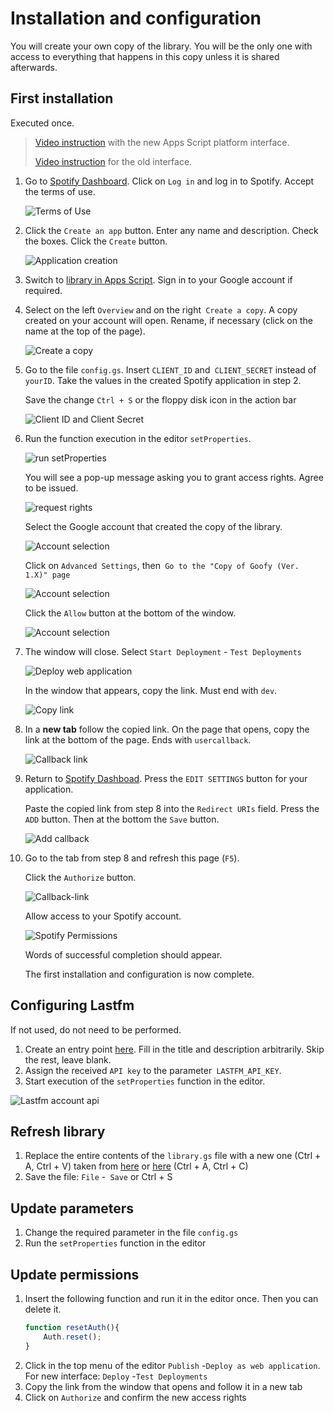# Installation and configuration

You will create your own copy of the library. You will be the only one with access to everything that happens in this copy unless it is shared afterwards. 

## First installation

Executed once. 
> [Video instruction](https://drive.google.com/file/d/1yhI8sfBVAyhn5RUUtOxKLiYSgdIF9Ts9/view) with the new Apps Script platform interface. 
> 
> [Video instruction](https://drive.google.com/file/d/13I_E9g5x_Gb-G-KANmzUxLgDv-bPkQsu/view) for the old interface.

1. Go to [Spotify Dashboard](https://developer.spotify.com/dashboard/). Click on `Log in` and log in to Spotify. Accept the terms of use.

   ![Terms of Use](/img/install-step-dashboard-term.png)

2. Click the `Create an app` button. Enter any name and description. Check the boxes. Click the `Create` button.

   ![Application creation](/img/install-step-create-app_eng.png)

3. Switch to [library in Apps Script](https://script.google.com/d/1DnC4H7yjqPV2unMZ_nmB-1bDSJT9wQUJ7Wq-ijF4Nc7Fl3qnbT0FkPSr/edit?usp=sharing). Sign in to your Google account if required.

4. Select on the left `Overview` and on the right` Create a copy`. A copy created on your account will open. Rename, if necessary (click on the name at the top of the page).

    ![Create a copy](/img/install-step-copy_eng.png)

5. Go to the file `config.gs`. Insert `CLIENT_ID` and` CLIENT_SECRET` instead of `yourID`. Take the values in the created Spotify application in step 2.

   Save the change `Ctrl + S` or the floppy disk icon in the action bar

   ![Client ID and Client Secret](/img/install-step-client-id2_eng.png)

6. Run the function execution in the editor `setProperties`. 

   ![run setProperties](/img/install-run-setProperties_eng.png)

   You will see a pop-up message asking you to grant access rights. Agree to be issued.

   ![request rights](/img/install-permission-request.png)

   Select the Google account that created the copy of the library.

   ![Account selection](/img/install-step-account_eng.png)

   Click on `Advanced Settings`, then` Go to the "Copy of Goofy (Ver. 1.X)" page`

   ![Account selection](/img/install-step-warning_eng.png)

   Click the `Allow` button at the bottom of the window.

   ![Account selection](/img/install-step-grant-permissions_eng.png)

7. The window will close. Select `Start Deployment` - `Test Deployments`

   ![Deploy web application](/img/install-step-webapp_eng.png)

   In the window that appears, copy the link. Must end with `dev`.

   ![Copy link](/img/install-step-link_eng.png)

8. In a **new tab** follow the copied link. On the page that opens, copy the link at the bottom of the page. Ends with `usercallback`.

   ![Callback link](/img/install-step-callback-link.png)

9. Return to [Spotify Dashboad](https://developer.spotify.com/dashboard/). Press the `EDIT SETTINGS` button for your application.
    
    Paste the copied link from step 8 into the `Redirect URIs` field. Press the` ADD` button. Then at the bottom the `Save` button.
    
    ![Add callback](/img/install-step-dashboard-redirect.png)

10. Go to the tab from step 8 and refresh this page (`F5`).

    Click the `Authorize` button.

    ![Callback-link](/img/install-step-callback-link.png)

    Allow access to your Spotify account.

    ![Spotify Permissions](/img/install-step-grant-spotify_eng.png)

    Words of successful completion should appear.

    The first installation and configuration is now complete.

## Configuring Lastfm

If not used, do not need to be performed.

1. Create an entry point [here](https://www.last.fm/api/account/create). Fill in the title and description arbitrarily. Skip the rest, leave blank.
2. Assign the received `API key` to the parameter` LASTFM_API_KEY`.
3. Start execution of the `setProperties` function in the editor.

![Lastfm account api](/img/lastfm_account_api3_eng.png)

## Refresh library

1. Replace the entire contents of the `library.gs` file with a new one (Ctrl + A, Ctrl + V) taken from [here](https://github.com/Chimildic/goofy/blob/main/library.js) or [here](https://script.google.com/d/1DnC4H7yjqPV2unMZ_nmB-1bDSJT9wQUJ7Wq-ijF4Nc7Fl3qnbT0FkPSr/edit?usp=sharing) (Ctrl + A, Ctrl + C)
2. Save the file: `File` -` Save` or Ctrl + S

## Update parameters

1. Change the required parameter in the file `config.gs`
2. Run the `setProperties` function in the editor

## Update permissions

1. Insert the following function and run it in the editor once. Then you can delete it.
    ```js
    function resetAuth(){
        Auth.reset();
    }
    ```
2. Click in the top menu of the editor `Publish` -`Deploy as web application`. For new interface: `Deploy` -`Test Deployments`
3. Copy the link from the window that opens and follow it in a new tab
4. Click on `Authorize` and confirm the new access rights